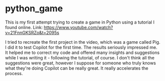 # python_game
This is my first attempt trying to create a game in Python using a tutorial I found online. 
Link: https://www.youtube.com/watch?v=21FnnGKSRZo&t=2095s

I tried to recreate the first project in the video, which was a game called Pig. 
I did it to test Copilot for the first time.
The results seriously impressed me. It helped me to correct my code and offered many insights and suggestions while I was writing it - following the tutorial, of course. 
I don't think all the suggestions were great, however I suppose for someone who truly knows what they're doing Copilot can be really great. It really accelerates the process. 
